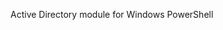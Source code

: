 <Token xmlns:xlink="http://www.w3.org/1999/xlink">Active Directory module for Windows PowerShell</Token>